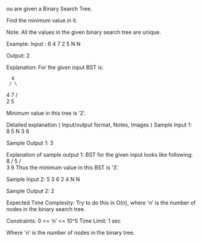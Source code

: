 ou are given a Binary Search Tree.



Find the minimum value in it.



Note:
All the values in the given binary search tree are unique.


Example:
Input : 6 4 7 2 5 N N

Output: 2

Explanation:
For the given input BST is:

      6
     / \
   4    7
  / \
 2   5

Minimum value in this tree is ‘2’.


Detailed explanation ( Input/output format, Notes, Images )
Sample Input 1:
8 5 N 3 6

Sample Output 1:
3   


Explanation of sample output 1:
BST for the given input looks like following:
    8
   / 
  5
 / \
3   6 
Thus the minimum value in this BST is ‘3’.

Sample Input 2:
5 3 6 2 4 N N 

Sample Output 2:
2


Expected Time Complexity:
Try to do this in O(n), where 'n' is the number of nodes in the binary search tree.


Constraints:
0 <= ‘n’ <= 10^5
Time Limit: 1 sec

Where 'n' is the number of nodes in the binary tree.


